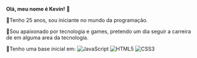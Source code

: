 **Olá, meu nome é Kevin!** 👋


 📍Tenho 25 anos, sou iniciante no mundo da programação.

 📍Sou apaixonado por tecnologia e games, pretendo um dia seguir a carreira de em alguma area da tecnologia.

 📍Tenho uma base inicial em:
 ![JavaScript](https://img.shields.io/badge/JavaScript-F7DF1E?style=for-the-badge&logo=javascript&logoColor=black)
 ![HTML5](https://img.shields.io/badge/HTML5-E34F26?style=for-the-badge&logo=html5&logoColor=white)
 ![CSS3](https://img.shields.io/badge/CSS3-1572B6?style=for-the-badge&logo=css3&logoColor=white)

